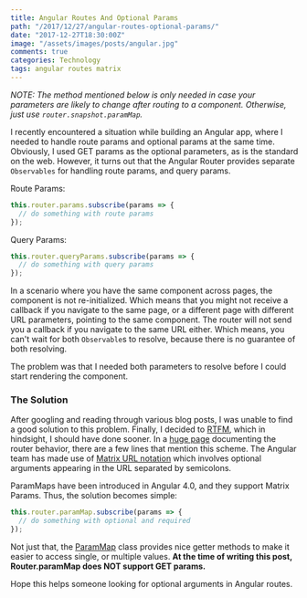 ```yaml
---
title: Angular Routes And Optional Params
path: "/2017/12/27/angular-routes-optional-params/"
date: "2017-12-27T18:30:00Z"
image: "/assets/images/posts/angular.jpg"
comments: true
categories: Technology
tags: angular routes matrix
---
```

<em>NOTE: The method mentioned below is only needed in case your parameters are likely to change after routing to a component.
Otherwise, just use `router.snapshot.paramMap`.</em>

I recently encountered a situation while building an Angular app, where I needed to handle route params and optional params at the same time. Obviously, I used GET params as the optional parameters, as is the standard on the web. However, it turns out that the Angular Router provides separate `Observables` for handling route params, and query params.

Route Params:
```js
this.router.params.subscribe(params => {
  // do something with route params
});
```

Query Params:
```js
this.router.queryParams.subscribe(params => {
  // do something with query params
});
```

In a scenario where you have the same component across pages, the component is not re-initialized. Which means that you might not receive a callback if you navigate to the same page, or a different page with different URL parameters, pointing to the same component. The router will not send you a callback if you navigate to the same URL either. Which means, you can't wait for both `Observable`s to resolve, because there is no guarantee of both resolving.

The problem was that I needed both parameters to resolve before I could start rendering the component.

### The Solution
After googling and reading through various blog posts, I was unable to find a good solution to this problem. Finally, I decided to [RTFM](https://en.wikipedia.org/wiki/RTFM), which in hindsight, I should have done sooner. In a [huge page](https://angular.io/guide/router) documenting the router behavior, there are a few lines that mention this scheme. The Angular team has made use of [Matrix URL notation](https://www.w3.org/DesignIssues/MatrixURIs.html) which involves optional arguments appearing in the URL separated by semicolons.

ParamMaps have been introduced in Angular 4.0, and they support Matrix Params. Thus, the solution becomes simple:

```js
this.router.paramMap.subscribe(params => {
  // do something with optional and required
});
```
Not just that, the [ParamMap](https://angular.io/api/router/ParamMap) class provides nice getter methods to make it easier to access single, or multiple values. **At the time of writing this post, Router.paramMap does NOT support GET params.**

Hope this helps someone looking for optional arguments in Angular routes.
